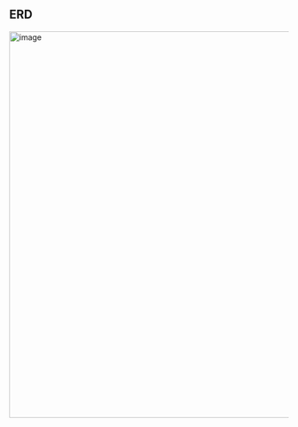 ## ERD


<img width="695" alt="image" src="https://github.com/nowhereim/tccf2/assets/113084907/25f2f7ac-24d4-4a72-a864-d7bd767aa920">
